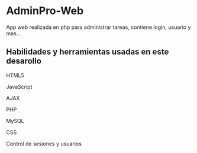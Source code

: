 # AdminPro-Web
App web realizada en php para administrar tareas, contiene login, usuario y mas...

## Habilidades y herramientas usadas en este desarollo
HTML5

JavaScript

AJAX

PHP

MySQL

CSS

Control de sesiones y usuarios
